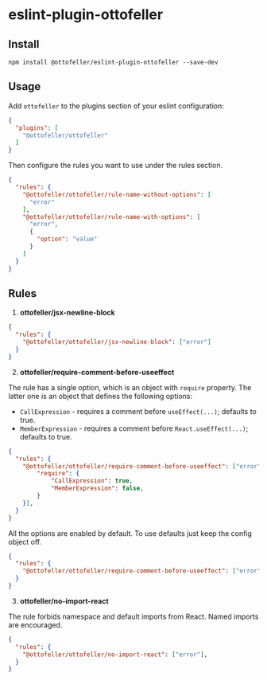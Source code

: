 # eslint-plugin-ottofeller
## Install

```shell
npm install @ottofeller/eslint-plugin-ottofeller --save-dev
```

## Usage

Add `ottofeller` to the plugins section of your eslint configuration:

```json
{
  "plugins": [
    "@ottofeller/ottofeller"
  ]
}
```

Then configure the rules you want to use under the rules section.

```json
{
  "rules": {
    "@ottofeller/ottofeller/rule-name-without-options": [
      "error"
    ],
    "@ottofeller/ottofeller/rule-name-with-options": [
      "error",
      {
        "option": "value"
      }
    ]
  }
}
```
## Rules

1. **ottofeller/jsx-newline-block**
```json
{
  "rules": {
    "@ottofeller/ottofeller/jsx-newline-block": ["error"]
  }
}
```

2. **ottofeller/require-comment-before-useeffect**

The rule has a single option, which is an object with `require` property. The latter one is an object that defines the following options:
* `CallExpression` - requires a comment before `useEffect(...)`; defaults to true.
* `MemberExpression` - requires a comment before `React.useEffect(...)`; defaults to true.
```json
{
  "rules": {
    "@ottofeller/ottofeller/require-comment-before-useeffect": ["error", {
        "require": {
            "CallExpression": true,
            "MemberExpression": false,
        }
    }],
  }
}
```

All the options are enabled by default. To use defaults just keep the config object off.
```json
{
  "rules": {
    "@ottofeller/ottofeller/require-comment-before-useeffect": ["error"],
  }
}
```

3. **ottofeller/no-import-react**

The rule forbids namespace and default imports from React. Named imports are encouraged.

```json
{
  "rules": {
    "@ottofeller/ottofeller/no-import-react": ["error"],
  }
}
```
